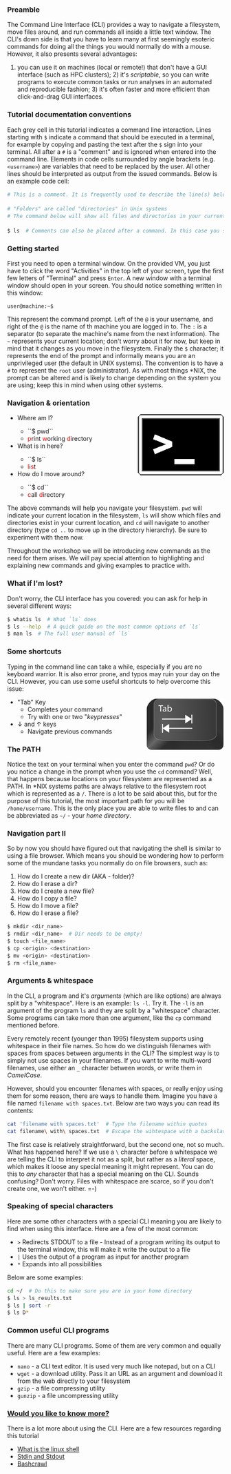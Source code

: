 ### Preamble

The Command Line Interface (CLI) provides a way to navigate a filesystem, move files around, and run
commands all inside a little text window. The CLI's down side is that you
have to learn many at first seemingly esoteric commands for doing all the
things you would normally do with a mouse. However, it also presents several advantages:
1) you can use it on machines (local or remote!) that don't have a GUI interface (such as
HPC clusters); 2) it's *scriptable*, so you can write programs to execute common
tasks or run analyses in an automated and reproducible fashion; 3)
it's often faster and more efficient than click-and-drag GUI interfaces.


### Tutorial documentation conventions

Each grey cell in this tutorial indicates a command line interaction. Lines starting with `$` indicate a command that should be executed in a terminal, for example by copying and pasting the text after the `$` sign into your terminal. All after a `#` is a "comment" and is ignored when entered into the command line. Elements in code cells surrounded by angle brackets (e.g. `<username>`) are variables that need to be replaced by the user. All other lines should be interpreted as output from the issued commands.
Below is an example code cell:

```bash
# This is a comment. It is frequently used to describe the line(s) below

# "Folders" are called "directories" in Unix systems
# The command below will show all files and directories in your current directory

$ ls  # Comments can also be placed after a command. In this case you should type 'ls' in your command line
```


### Getting started

First you need to open a terminal window. On the provided VM, you just have to click the word "Activities" in the top left of your screen, type the first few letters of "Terminal" and press `Enter`. A new window with a terminal window should open in your screen. You should notice something written in this window:

```
user@machine:~$
```

This represent the command prompt. Left of the `@` is your username, and right of the `@` is the name of th machine you are logged in to. The `:` is a separator (to separate the machine's name from the next information). The `~` represents your current location; don't worry about it for now, but keep in mind that it changes as you move in the filesystem. Finally the `$` character; it represents the end of the prompt and informally means you are an unprivileged user (the default in UNIX systems). The convention is to have a `#` to represent the `root` user (administrator). As with most things \*NIX, the prompt can be altered and is likely to change depending on the system you are using; keep this in mind when using other systems.


### Navigation & orientation

<div style="float: right"><img src="02_cli_intro_assets/shell_prompt_small.gif" /></div>

<ul>
<li>Where am I?</li>
  <ul>
  <li>``$ pwd`` </li>
  <li><font color="red">p</font>rint <font color="red">w</font>orking <font color="red">d</font>irectory </li>
  </ul>
<li>What is in here? </li>
  <ul>
  <li>``$ ls`` </li>
  <li><font color="red">l</font>i<font color="red">s</font>t </li>
  </ul>
<li>How do I move around? </li>
  <ul>
  <li>``$ cd`` </li>
  <li><font color="red">c</font>all <font color="red">d</font>irectory </li>
  </ul>
</ul>

The above commands will help you navigate your filesystem. `pwd` will indicate your current location in the filesystem, `ls` will show which files and directories exist in your current location, and `cd` will navigate to another directory (type `cd ..` to move up in the directory hierarchy). Be sure to experiment with them now.

Throughout the workshop we will be introducing new commands as the need for them
arises. We will pay special attention to highlighting and explaining new commands
and giving examples to practice with.

### What if I'm lost?

Don't worry, the CLI interface has you covered: you can ask for help in several different ways:

```bash
$ whatis ls  # What `ls` does
$ ls --help  # A quick guide on the most common options of `ls`
$ man ls  # The full user manual of `ls`
```

### Some shortcuts

Typing in the command line can take a while, especially if you are no keyboard warrior. It is also error prone, and typos may ruin your day on the CLI. However, you can use some useful shortcuts to help overcome this issue:


<div style="float: right"><img src="02_cli_intro_assets/Tab-Key.png" /></div>

* "Tab" Key
  * Completes your command
  * Try with one or two "*keypresses*"
* ↓ and ↑ keys
  * Navigate previous commands


### The PATH

Notice the text on your terminal when you enter the command `pwd`? Or do you notice a change in the prompt when you use the `cd` command? Well, that happens because locations on your filesystem are represented as a PATH. In \*NIX systems paths are always relative to the filesystem root which is represented as a `/`. There is a lot to be said about this, but for the purpose of this tutorial, the most important path for you will be `/home/username`. This is the only place you are able to write files to and can be abbreviated as `~/` - your *home directory*.


### Navigation part II

So by now you should have figured out that navigating the shell is similar to using a file browser. Which means you should be wondering how to perform some of the mundane tasks you normally do on file browsers, such as:

1. How do I create a new dir (AKA - folder)? 
2. How do I erase a dir? 
3. How do I create a new file? 
4. How do I copy a file? 
5. How do I move a file? 
6. How do I erase a file? 

```bash
$ mkdir <dir_name>
$ rmdir <dir_name>  # Dir needs to be empty!
$ touch <file_name>
$ cp <origin> <destination>
$ mv <origin> <destination>
$ rm <file_name>
```

### Arguments & whitespace

In the CLI, a program and it's *arguments* (which are like options) are always split by a "whitespace". Here is an example: `ls -l`. Try it. The `-l` is an argument of the program `ls` and they are split by a "whitespace" character. Some programs can take more than one argument, like the `cp` command mentioned before.

Every remotely recent (younger than 1995) filesystem supports using whitespace in their file names. So how do we distinguish filenames with spaces from spaces between arguments in the CLI? The simplest way is to simply not use spaces in your filenames. If you want to write multi-word filenames, use either an `_` character between words, or write them in *CamelCase*.

However, should you encounter filenames with spaces, or really enjoy using them for some reason, there are ways to handle them. Imagine you have a file named `filename with spaces.txt`. Below are two ways you can read its contents:

```bash
cat 'filename with spaces.txt'  # Type the filename within quotes
cat filename\ with\ spaces.txt  # Escape the wihtespace with a backslash
```

The first case is relatively straightforward, but the second one, not so much. What has happened here? If we use a `\` character before a whitespace we are telling the CLI to interpret it not as a split, but rather as a *literal* space, which makes it loose any special meaning it might represent. You can do this to *any* character that has a special meaning on the CLI.
Sounds confusing? Don't worry. Files with whitespace are scarce, so if you don't create one, we won't either. =-)

### Speaking of special characters

Here are some other characters with a special CLI meaning you are likely to find when using this interface. Here are a few of the most common:

* `>` Redirects STDOUT to a file - Instead of a program writing its output to the terminal window, this will make it write the output to a file
* `|` Uses the output of a program as input for another program
* `*` Expands into all possibilities

Below are some examples:

```bash
cd ~/  # Do this to make sure you are in your home directory
$ ls > ls_results.txt
$ ls | sort -r
$ ls D*
```


### Common useful CLI programs

There are many CLI programs. Some of them are very common and equally useful. Here are a few examples:

* `nano` - a CLI text editor. It is used very much like notepad, but on a CLI
* `wget` - a download utility. Pass it an URL as an argument and download it from the web directly to your filesystem
* `gzip` - a file compressing utility
* `gunzip` - a file uncompressing utility

### [Would you like to know more?](https://www.youtube.com/watch?v=RvPRrIOa8Nw)

There is a lot more about using the CLI. Here are a few resources regarding this tutorial

* [What is the linux shell](https://bash.cyberciti.biz/guide/What_is_Linux_Shell)
* [Stdin and Stdout](http://www.learnlinux.org.za/courses/build/shell-scripting/ch01s04.html)
* [Bashcrawl](https://gitlab.com/slackermedia/bashcrawl)

